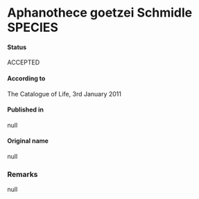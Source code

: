 # Aphanothece goetzei Schmidle SPECIES

#### Status
ACCEPTED

#### According to
The Catalogue of Life, 3rd January 2011

#### Published in
null

#### Original name
null

### Remarks
null